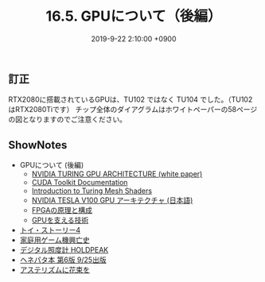 ﻿---
actor_ids:
  - kou
  - hikaru
audio_file_path: /audio/16-2.mp3
audio_file_size: 50.5
date: 2019-9-22 2:10:00 +0900
description: GPUについて（後編）、トイストーリー4、家庭用ゲーム機興亡史などについて話しました。
duration: "113:27"
layout: article
title: 16.5. GPUについて（後編）
---
## 訂正
RTX2080に搭載されているGPUは、TU102 ではなく TU104 でした。（TU102はRTX2080Tiです）
チップ全体のダイアグラムはホワイトペーパーの58ページの図となりますのでご注意ください。

## ShowNotes
- GPUについて (後編)
    - [NVIDIA TURING GPU ARCHITECTURE (white paper)](https://www.nvidia.com/content/dam/en-zz/Solutions/design-visualization/technologies/turing-architecture/NVIDIA-Turing-Architecture-Whitepaper.pdf)
    - [CUDA Toolkit Documentation](https://docs.nvidia.com/cuda/)
    - [Introduction to Turing Mesh Shaders](https://devblogs.nvidia.com/introduction-turing-mesh-shaders/)
    - [NVIDIA TESLA V100 GPU アーキテクチャ (日本語)](https://images.nvidia.com/content/pdf/tesla/Volta-Architecture-Whitepaper-v1.1-jp.pdf)
    - [FPGAの原理と構成](https://www.amazon.co.jp/dp/B073TS4XFC/)
    - [GPUを支える技術](https://www.amazon.co.jp/dp/B07JHFZSJ4/)
- [トイ・ストーリー4](https://www.disney.co.jp/movie/toy4.html)
- [家庭用ゲーム機興亡史](https://www.amazon.co.jp/dp/B00NGFS5R6/ref=dp-kindle-redirect?_encoding=UTF8&btkr=1) 
- [デジタル照度計 HOLDPEAK](https://www.amazon.co.jp/gp/product/B071GKN29R/ref=ppx_yo_dt_b_asin_image_o05_s00?ie=UTF8&psc=1) 
- [ヘネパタ本 第6版 9/25出版](http://am.ics.keio.ac.jp/wp/blog/2019/09/12/%E3%83%98%E3%83%8D%E3%82%B7%E3%83%BC%EF%BC%86%E3%83%91%E3%82%BF%E3%83%BC%E3%82%BD%E3%83%B3%E3%80%80%E3%82%B3%E3%83%B3%E3%83%94%E3%83%A5%E3%83%BC%E3%82%BF%E3%82%A2%E3%83%BC%E3%82%AD%E3%83%86%E3%82%AF-2/)
- [アステリズムに花束を](https://www.amazon.co.jp/dp/B07T2HV8RT/)


